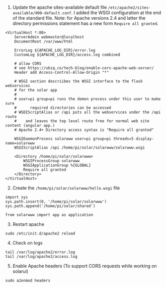 1. Update the apache sites-available default file `/etc/apache2/sites-available/000-default.conf`. I added the WSGI configuration at the end of the
   standard file. Note: for Apache versions 2.4 and latter the directory permissions statement has a new form `Require all granted`.

```
<VirtualHost *:80>
	ServerAdmin webmaster@localhost
	DocumentRoot /var/www/html

	ErrorLog ${APACHE_LOG_DIR}/error.log
	CustomLog ${APACHE_LOG_DIR}/access.log combined

	# allow CORS
	# see https://ubiq.co/tech-blog/enable-cors-apache-web-server/
	Header add Access-Control-Allow-Origin "*"

	# WSGI section descriibes the WSGI interface to the flask webservices
	# for the solar app
	#
	# user=pi group=pi runs the demon process under this user to make sure
	#      required directories can be accessed
	# WSDIScriptAlias or /api puts all the webservices under the /api route
	#    and leaves the top level route free for normal web site content (angular app.)
	# Apache 2.4+ Directory access syntax is "Require all granted"

	WSGIDaemonProcess solarwww user=pi group=pi threads=5 display-name=solarwww
	WSGIScriptAlias /api /home/pi/solar/solarwww/solarwww.wsgi

	<Directory /home/pi/solar/solarwww>
		WSGIProcessGroup solarwww
		WSGIApplicationGroup %{GLOBAL}
		Require all granted
	</Directory>
</VirtualHost>
```

2. Create the `/home/pi/solar/solarwww/hello.wsgi` file

```
import sys
sys.path.insert(0, '/home/pi/solar/solarwww')
sys.path.append('/home/pi/solar/shared')

from solarwww import app as application
```

3. Restart apache

```
sudo /etc/init.d/apache2 reload
```

4. Check on logs

```
tail /var/log/apache2/error.log
tail /var/log/apache2/access.log
```

5. Enable Apache headers (To support CORS requests while working on solarui)

```
sudo a2enmod headers
```
